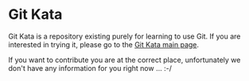 Git Kata
=======

Git Kata is a repository existing purely for learning to use Git. 
If you are interested in trying it, please go to the [Git Kata main page](http://blog.schauderhaft.de/gitkata/).

If you want to contribute you are at the correct place, unfortunately we don't have any information for you right now ... :-/
